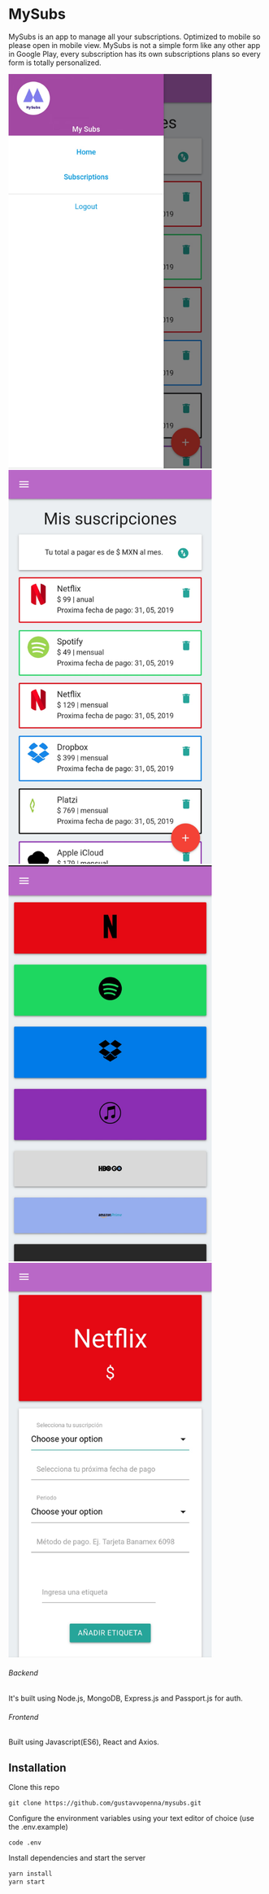 # MySubs
MySubs is an app to manage all your subscriptions. Optimized to mobile so please open in mobile view.
MySubs is not a simple form like any other app in Google Play, every subscription has its own subscriptions plans so every form is totally personalized.

<img src="backend/public/images/resources/example1.png" width="400" /> 
<img src="backend/public/images/resources/example2.png" width="400" /> 
<img src="backend/public/images/resources/example3.png" width="400" /> 
<img src="backend/public/images/resources/example4.png" width="400" /> 

###### Backend

It's built using Node.js, MongoDB, Express.js and Passport.js for auth.

###### Frontend

Built using Javascript(ES6), React and Axios.

## Installation

Clone this repo

```
git clone https://github.com/gustavvopenna/mysubs.git

```

Configure the environment variables using your text editor of choice (use the .env.example)

```
code .env
```

Install dependencies and start the server

```
yarn install
yarn start
```



